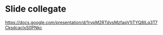 # Slide collegate

https://docs.google.com/presentation/d/1rypM2RTdvsMzfaqV1iTYQ8ILq3T7CksdcaclxS0PNkc